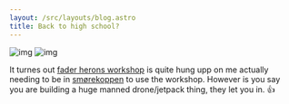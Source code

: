 ```yaml
---
layout: /src/layouts/blog.astro
title: Back to high school?
---
```


![img](/images/blog/lathe.jpg)
![img](/images/blog/weld.jpg)

It turnes out [fader herons workshop](https://www.xn--smrekoppen-1cb.no/comite/fader-herons-verksted) is quite hung upp on me actually needing to be in [smørekoppen](https://www.xn--smrekoppen-1cb.no/) to use the workshop. However is you say you are building a huge manned drone/jetpack thing, they let you in. 👍